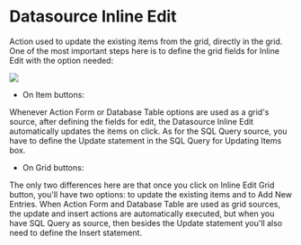 # Datasource Inline Edit

Action used to update the existing items from the grid, directly in the grid. One of the most important steps here is to define the grid fields for Inline Edit with the option needed:

![](../assets/inline.jpg)

* On Item buttons:

Whenever Action Form or Database Table options are used as a grid's source, after defining the fields for edit, the Datasource Inline Edit automatically updates the items on click. As for the SQL Query source, you have to define the Update statement in the SQL Query for Updating Items box.

* On Grid buttons:

The only two differences here are that once you click on Inline Edit Grid button, you'll have two options: to update the existing items and to Add New Entries. When Action Form and Database Table are used as grid sources, the update and insert actions are automatically executed, but when you have SQL Query as source, then besides the Update statement you'll also need to define the Insert statement. 